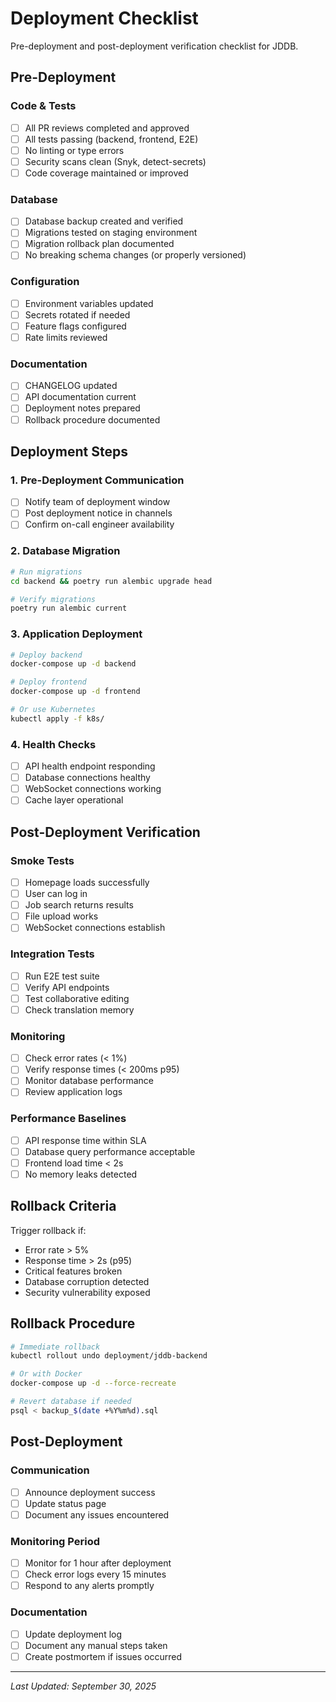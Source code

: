 # Deployment Checklist

Pre-deployment and post-deployment verification checklist for JDDB.

## Pre-Deployment

### Code & Tests
- [ ] All PR reviews completed and approved
- [ ] All tests passing (backend, frontend, E2E)
- [ ] No linting or type errors
- [ ] Security scans clean (Snyk, detect-secrets)
- [ ] Code coverage maintained or improved

### Database
- [ ] Database backup created and verified
- [ ] Migrations tested on staging environment
- [ ] Migration rollback plan documented
- [ ] No breaking schema changes (or properly versioned)

### Configuration
- [ ] Environment variables updated
- [ ] Secrets rotated if needed
- [ ] Feature flags configured
- [ ] Rate limits reviewed

### Documentation
- [ ] CHANGELOG updated
- [ ] API documentation current
- [ ] Deployment notes prepared
- [ ] Rollback procedure documented

## Deployment Steps

### 1. Pre-Deployment Communication
- [ ] Notify team of deployment window
- [ ] Post deployment notice in channels
- [ ] Confirm on-call engineer availability

### 2. Database Migration
```bash
# Run migrations
cd backend && poetry run alembic upgrade head

# Verify migrations
poetry run alembic current
```

### 3. Application Deployment
```bash
# Deploy backend
docker-compose up -d backend

# Deploy frontend
docker-compose up -d frontend

# Or use Kubernetes
kubectl apply -f k8s/
```

### 4. Health Checks
- [ ] API health endpoint responding
- [ ] Database connections healthy
- [ ] WebSocket connections working
- [ ] Cache layer operational

## Post-Deployment Verification

### Smoke Tests
- [ ] Homepage loads successfully
- [ ] User can log in
- [ ] Job search returns results
- [ ] File upload works
- [ ] WebSocket connections establish

### Integration Tests
- [ ] Run E2E test suite
- [ ] Verify API endpoints
- [ ] Test collaborative editing
- [ ] Check translation memory

### Monitoring
- [ ] Check error rates (< 1%)
- [ ] Verify response times (< 200ms p95)
- [ ] Monitor database performance
- [ ] Review application logs

### Performance Baselines
- [ ] API response time within SLA
- [ ] Database query performance acceptable
- [ ] Frontend load time < 2s
- [ ] No memory leaks detected

## Rollback Criteria

Trigger rollback if:
- Error rate > 5%
- Response time > 2s (p95)
- Critical features broken
- Database corruption detected
- Security vulnerability exposed

## Rollback Procedure

```bash
# Immediate rollback
kubectl rollout undo deployment/jddb-backend

# Or with Docker
docker-compose up -d --force-recreate

# Revert database if needed
psql < backup_$(date +%Y%m%d).sql
```

## Post-Deployment

### Communication
- [ ] Announce deployment success
- [ ] Update status page
- [ ] Document any issues encountered

### Monitoring Period
- [ ] Monitor for 1 hour after deployment
- [ ] Check error logs every 15 minutes
- [ ] Respond to any alerts promptly

### Documentation
- [ ] Update deployment log
- [ ] Document any manual steps taken
- [ ] Create postmortem if issues occurred

---

*Last Updated: September 30, 2025*
